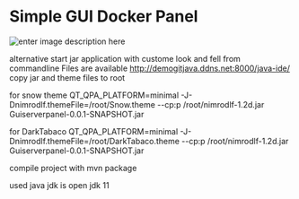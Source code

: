 
Simple GUI Docker  Panel
============================================================   


![enter image description here](https://github.com/demogitjava/demodatabase/blob/master/GUI-ServerPanel/ServerGUI-Panel.jpg?raw=true)


alternative start jar application with custome look and fell from commandline
Files are available
http://demogitjava.ddns.net:8000/java-ide/
copy jar and theme files to root 

for snow theme
QT_QPA_PLATFORM=minimal -J-Dnimrodlf.themeFile=/root/Snow.theme --cp:p /root/nimrodlf-1.2d.jar Guiserverpanel-0.0.1-SNAPSHOT.jar

for DarkTabaco
QT_QPA_PLATFORM=minimal -J-Dnimrodlf.themeFile=/root/DarkTabaco.theme --cp:p /root/nimrodlf-1.2d.jar Guiserverpanel-0.0.1-SNAPSHOT.jar



compile project with
mvn package

used java jdk is 
open jdk 11






